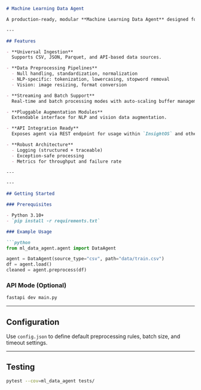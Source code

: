

```markdown
# Machine Learning Data Agent

A production-ready, modular **Machine Learning Data Agent** designed for intelligent ingestion, preprocessing, and management of structured and unstructured datasets. Built for integration with data-centric AI platforms such as **InsightOS**.

---

## Features

- **Universal Ingestion**  
  Supports CSV, JSON, Parquet, and API-based data sources.

- **Data Preprocessing Pipelines**  
  - Null handling, standardization, normalization  
  - NLP-specific: tokenization, lowercasing, stopword removal  
  - Vision: image resizing, format conversion

- **Streaming and Batch Support**  
  Real-time and batch processing modes with auto-scaling buffer management.

- **Pluggable Augmentation Modules**  
  Extendable interface for NLP and vision data augmentation.

- **API Integration Ready**  
  Exposes agent via REST endpoint for usage within `InsightOS` and other microservices.

- **Robust Architecture**  
  - Logging (structured + traceable)  
  - Exception-safe processing  
  - Metrics for throughput and failure rate

---

---

## Getting Started

### Prerequisites

- Python 3.10+
- `pip install -r requirements.txt`

### Example Usage

```python
from ml_data_agent.agent import DataAgent

agent = DataAgent(source_type="csv", path="data/train.csv")
df = agent.load()
cleaned = agent.preprocess(df)
````

### API Mode (Optional)

```bash
fastapi dev main.py
```

---

## Configuration

Use `config.json` to define default preprocessing rules, batch size, and timeout settings.

---

## Testing

```bash
pytest --cov=ml_data_agent tests/
```


